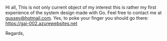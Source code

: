 Hi all,
This is not only current object of my interest this is rather my first experience of the system design made with Go.
Feel free to contact me at gussev@hotmail.com.
Yes, to poke your finger you should go there:
https://gai-002.azurewebsites.net

Regards,
